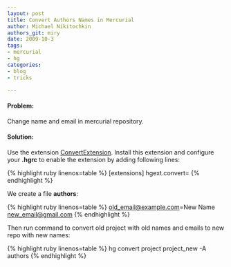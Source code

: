 ```yaml
---
layout: post
title: Convert Authors Names in Mercurial
author: Michael Nikitochkin
authors_git: miry
date: 2009-10-3
tags:
- mercurial
- hg
categories:
- blog
- tricks

---
```


#### Problem:
Change name and email in mercurial repository.

#### Solution:
Use the extension [ConvertExtension](http://mercurial.selenic.com/wiki/ConvertExtension). Install this extension and configure your __.hgrc__ to enable the extension by adding following lines:

{% highlight ruby linenos=table %}
  [extensions]
  hgext.convert=
{% endhighlight %}

<!--cut-->

We create a file __authors__:

{% highlight ruby linenos=table %}
  old_email@example.com=New Name <new_email@gmail.com>
{% endhighlight %}

Then run command to convert old project with old names and emails to new repo with new names:

{% highlight ruby linenos=table %}
  hg convert project project_new -A authors
{% endhighlight %}
